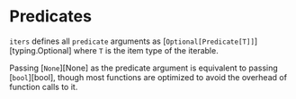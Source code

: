 # Predicates

`iters` defines all `predicate` arguments as [`Optional[Predicate[T]]`][typing.Optional]
where `T` is the item type of the iterable.

Passing [`None`][None] as the predicate argument is equivalent to passing [`bool`][bool],
though most functions are optimized to avoid the overhead of function calls to it.
